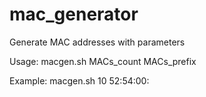 # mac_generator
Generate MAC addresses with parameters

Usage:
macgen.sh MACs_count MACs_prefix

Example:
macgen.sh 10 52:54:00:

